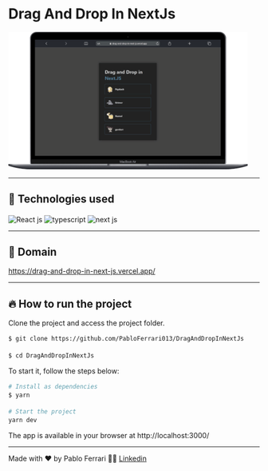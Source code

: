 # Drag And Drop In NextJs


<img src="https://github.com/PabloFerrari013/DragAndDropInNextJs/blob/main/public/gif/desktop.gif" width="480px"/>

---

## 🧪 Technologies used
<div style="display: inline_block">
  <img align="center" alt="React js" height="30" width="40" src="https://cdn.jsdelivr.net/gh/devicons/devicon/icons/react/react-original.svg">
  <img align="center" alt="typescript" height="30" width="40" src="https://cdn.jsdelivr.net/gh/devicons/devicon/icons/typescript/typescript-original.svg">
  <img align="center" alt="next js" height="30" width="40" src="https://cdn.jsdelivr.net/gh/devicons/devicon/icons/nextjs/nextjs-original-wordmark.svg">
</div>

---

## 🔗 Domain
<a href="https://drag-and-drop-in-next-js.vercel.app/" >https://drag-and-drop-in-next-js.vercel.app/</a>

---

## 🔥 How to run the project
Clone the project and access the project folder.
```bash
$ git clone https://github.com/PabloFerrari013/DragAndDropInNextJs

$ cd DragAndDropInNextJs
```
To start it, follow the steps below:
```bash
# Install as dependencies
$ yarn 

# Start the project
yarn dev
```
The app is available in your browser at http://localhost:3000/

---
Made with ❤️ by Pablo Ferrari 🤟🏽 [Linkedin](https://www.linkedin.com/in/pablo-ferrari-32bb7a1a8/)
